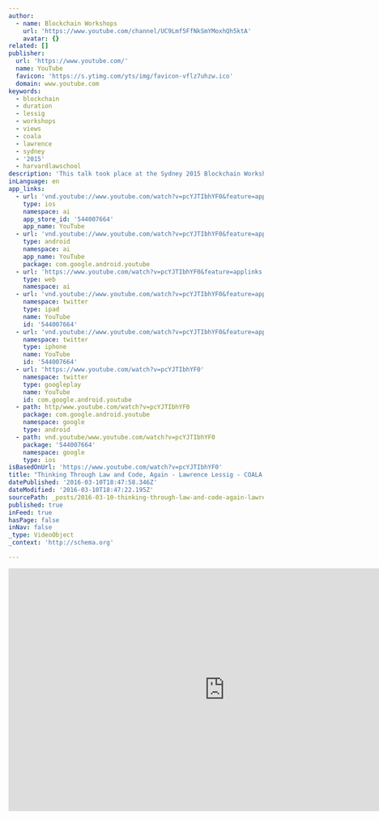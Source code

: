 ```yaml
---
author:
  - name: Blockchain Workshops
    url: 'https://www.youtube.com/channel/UC9Lmf5FfNkSmYMoxhQh5ktA'
    avatar: {}
related: []
publisher:
  url: 'https://www.youtube.com/'
  name: YouTube
  favicon: 'https://s.ytimg.com/yts/img/favicon-vflz7uhzw.ico'
  domain: www.youtube.com
keywords:
  - blockchain
  - duration
  - lessig
  - workshops
  - views
  - coala
  - lawrence
  - sydney
  - '2015'
  - harvardlawschool
description: 'This talk took place at the Sydney 2015 Blockchain Workshops organised by COALA http://coala.global/ http://sydney.blockchainworkshops.org/'
inLanguage: en
app_links:
  - url: 'vnd.youtube://www.youtube.com/watch?v=pcYJTIbhYF0&feature=applinks'
    type: ios
    namespace: ai
    app_store_id: '544007664'
    app_name: YouTube
  - url: 'vnd.youtube://www.youtube.com/watch?v=pcYJTIbhYF0&feature=applinks'
    type: android
    namespace: ai
    app_name: YouTube
    package: com.google.android.youtube
  - url: 'https://www.youtube.com/watch?v=pcYJTIbhYF0&feature=applinks'
    type: web
    namespace: ai
  - url: 'vnd.youtube://www.youtube.com/watch?v=pcYJTIbhYF0&feature=applinks'
    namespace: twitter
    type: ipad
    name: YouTube
    id: '544007664'
  - url: 'vnd.youtube://www.youtube.com/watch?v=pcYJTIbhYF0&feature=applinks'
    namespace: twitter
    type: iphone
    name: YouTube
    id: '544007664'
  - url: 'https://www.youtube.com/watch?v=pcYJTIbhYF0'
    namespace: twitter
    type: googleplay
    name: YouTube
    id: com.google.android.youtube
  - path: http/www.youtube.com/watch?v=pcYJTIbhYF0
    package: com.google.android.youtube
    namespace: google
    type: android
  - path: vnd.youtube/www.youtube.com/watch?v=pcYJTIbhYF0
    package: '544007664'
    namespace: google
    type: ios
isBasedOnUrl: 'https://www.youtube.com/watch?v=pcYJTIbhYF0'
title: "Thinking Through Law and Code, Again - Lawrence Lessig - COALA's Blockchain Workshops - Sydney 2015"
datePublished: '2016-03-10T18:47:58.346Z'
dateModified: '2016-03-10T18:47:22.195Z'
sourcePath: _posts/2016-03-10-thinking-through-law-and-code-again-lawrence-lessig-coa.md
published: true
inFeed: true
hasPage: false
inNav: false
_type: VideoObject
_context: 'http://schema.org'

---
```

<iframe src="https://cdn.embedly.com/widgets/media.html?src=https%3A%2F%2Fwww.youtube.com%2Fembed%2FpcYJTIbhYF0%3Ffeature%3Doembed&amp;url=https%3A%2F%2Fwww.youtube.com%2Fwatch%3Fv%3DpcYJTIbhYF0&amp;image=https%3A%2F%2Fi.ytimg.com%2Fvi%2FpcYJTIbhYF0%2Fhqdefault.jpg&amp;key=b7d04c9b404c499eba89ee7072e1c4f7&amp;type=text%2Fhtml&amp;schema=youtube" width="854" height="480" scrolling="no" frameborder="0" allowfullscreen="allowfullscreen" style=""></iframe>